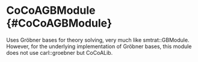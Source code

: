 # CoCoAGBModule {#CoCoAGBModule}

Uses Gröbner bases for theory solving, very much like smtrat::GBModule.
However, for the underlying implementation of Gröbner bases, this module does not use carl::groebner but CoCoALib.